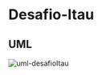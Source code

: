 # Desafio-Itau

## UML
![uml-desafioItau](https://user-images.githubusercontent.com/70698625/101284092-08beca00-37bd-11eb-940b-cda1e402f936.png)
